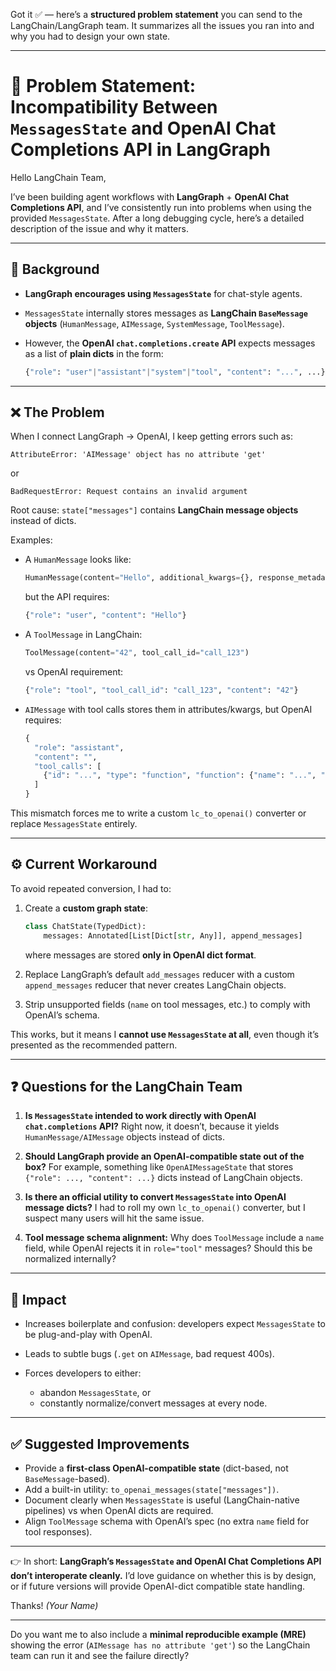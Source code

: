 Got it ✅ — here’s a **structured problem statement** you can send to the LangChain/LangGraph team. It summarizes all the issues you ran into and why you had to design your own state.

---

# 📌 Problem Statement: Incompatibility Between `MessagesState` and OpenAI Chat Completions API in LangGraph

Hello LangChain Team,

I’ve been building agent workflows with **LangGraph** + **OpenAI Chat Completions API**, and I’ve consistently run into problems when using the provided `MessagesState`. After a long debugging cycle, here’s a detailed description of the issue and why it matters.

---

## 🔎 Background

* **LangGraph encourages using `MessagesState`** for chat-style agents.
* `MessagesState` internally stores messages as **LangChain `BaseMessage` objects** (`HumanMessage`, `AIMessage`, `SystemMessage`, `ToolMessage`).
* However, the **OpenAI `chat.completions.create` API** expects messages as a list of **plain dicts** in the form:

  ```python
  {"role": "user"|"assistant"|"system"|"tool", "content": "...", ...}
  ```

---

## ❌ The Problem

When I connect LangGraph → OpenAI, I keep getting errors such as:

```
AttributeError: 'AIMessage' object has no attribute 'get'
```

or

```
BadRequestError: Request contains an invalid argument
```

Root cause: `state["messages"]` contains **LangChain message objects** instead of dicts.

Examples:

* A `HumanMessage` looks like:

  ```python
  HumanMessage(content="Hello", additional_kwargs={}, response_metadata={})
  ```

  but the API requires:

  ```python
  {"role": "user", "content": "Hello"}
  ```

* A `ToolMessage` in LangChain:

  ```python
  ToolMessage(content="42", tool_call_id="call_123")
  ```

  vs OpenAI requirement:

  ```python
  {"role": "tool", "tool_call_id": "call_123", "content": "42"}
  ```

* `AIMessage` with tool calls stores them in attributes/kwargs, but OpenAI requires:

  ```python
  {
    "role": "assistant",
    "content": "",
    "tool_calls": [
      {"id": "...", "type": "function", "function": {"name": "...", "arguments": "..."}}
    ]
  }
  ```

This mismatch forces me to write a custom `lc_to_openai()` converter or replace `MessagesState` entirely.

---

## ⚙️ Current Workaround

To avoid repeated conversion, I had to:

1. Create a **custom graph state**:

   ```python
   class ChatState(TypedDict):
       messages: Annotated[List[Dict[str, Any]], append_messages]
   ```

   where messages are stored **only in OpenAI dict format**.

2. Replace LangGraph’s default `add_messages` reducer with a custom `append_messages` reducer that never creates LangChain objects.

3. Strip unsupported fields (`name` on tool messages, etc.) to comply with OpenAI’s schema.

This works, but it means I **cannot use `MessagesState` at all**, even though it’s presented as the recommended pattern.

---

## ❓ Questions for the LangChain Team

1. **Is `MessagesState` intended to work directly with OpenAI `chat.completions` API?**
   Right now, it doesn’t, because it yields `HumanMessage/AIMessage` objects instead of dicts.

2. **Should LangGraph provide an OpenAI-compatible state out of the box?**
   For example, something like `OpenAIMessageState` that stores `{"role": ..., "content": ...}` dicts instead of LangChain objects.

3. **Is there an official utility to convert `MessagesState` into OpenAI message dicts?**
   I had to roll my own `lc_to_openai()` converter, but I suspect many users will hit the same issue.

4. **Tool message schema alignment:**
   Why does `ToolMessage` include a `name` field, while OpenAI rejects it in `role="tool"` messages? Should this be normalized internally?

---

## 📌 Impact

* Increases boilerplate and confusion: developers expect `MessagesState` to be plug-and-play with OpenAI.
* Leads to subtle bugs (`.get` on `AIMessage`, bad request 400s).
* Forces developers to either:

  * abandon `MessagesState`, or
  * constantly normalize/convert messages at every node.

---

## ✅ Suggested Improvements

* Provide a **first-class OpenAI-compatible state** (dict-based, not `BaseMessage`-based).
* Add a built-in utility: `to_openai_messages(state["messages"])`.
* Document clearly when `MessagesState` is useful (LangChain-native pipelines) vs when OpenAI dicts are required.
* Align `ToolMessage` schema with OpenAI’s spec (no extra `name` field for tool responses).

---

👉 In short: **LangGraph’s `MessagesState` and OpenAI Chat Completions API don’t interoperate cleanly.** I’d love guidance on whether this is by design, or if future versions will provide OpenAI-dict compatible state handling.

Thanks!
*(Your Name)*

---

Do you want me to also include a **minimal reproducible example (MRE)** showing the error (`AIMessage has no attribute 'get'`) so the LangChain team can run it and see the failure directly?
